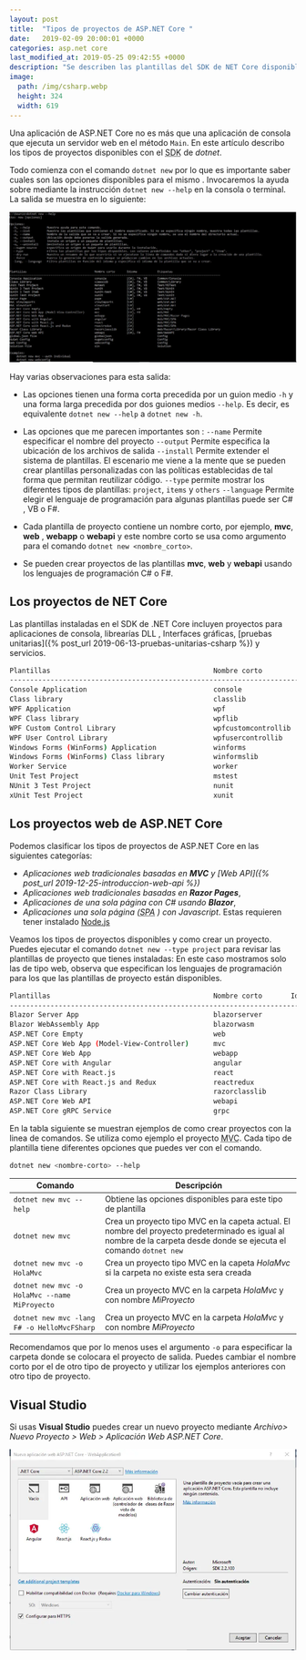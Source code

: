 ```yaml
---
layout: post
title:  "Tipos de proyectos de ASP.NET Core "
date:   2019-02-09 20:00:01 +0000
categories: asp.net core
last_modified_at: 2019-05-25 09:42:55 +0000
description: "Se describen las plantillas del SDK de NET Core disponibles para clear proyectos de consola, web"
image:
  path: /img/csharp.webp
  height: 324
  width: 619
---
```


Una aplicación de ASP.NET Core no es más que una aplicación de consola que ejecuta un servidor web en el método `Main`. En este artículo describo los tipos de proyectos disponibles con el <abbr lang="en" title="Software Developer Kit">SDK</abbr> de *dotnet*.

Todo comienza con el comando `dotnet new` por lo que es importante saber cuales son las opciones disponibles para el mismo . Invocaremos la ayuda sobre mediante la instrucción `dotnet new --help` en la consola o terminal. La salida se muestra en lo siguiente:

<img src="/img/dotnetnewhelp.webp" loading="lazy"  alt="Captura de pantalla del comando dotnet new --help">

Hay varias observaciones para esta salida:

* Las opciones tienen una forma corta precedida por un guion medio `-h` y una forma larga precedida por dos guiones medios `--help`. Es decir, es equivalente `dotnet new --help` a `dotnet new -h`.

* Las opciones que me parecen importantes son :
    `--name` Permite especificar el nombre del proyecto
    `--output` Permite especifica la ubicación de los archivos de salida
    `--install` Permite extender el sistema de plantillas. El escenario me viene a la mente que se pueden crear plantillas personalizadas con las políticas establecidas de tal forma que permitan reutilizar código.
    `--type` permite mostrar los diferentes tipos de plantillas: `project`, `items` y `others`
    `--language` Permite elegir el lenguaje de programación para algunas plantillas puede ser C# , VB o F#.

* Cada plantilla de proyecto contiene un nombre corto, por ejemplo, **mvc**, **web** , **webapp** o **webapi** y  este nombre corto se usa como argumento para el comando `dotnet new <nombre_corto>`.

* Se pueden crear proyectos de las plantillas  **mvc**, **web** y **webapi** usando los lenguajes de programación C# o F#.

## Los proyectos de NET Core

Las plantillas instaladas en el SDK de .NET Core incluyen proyectos para aplicaciones de consola, librearías DLL , Interfaces gráficas, [pruebas unitarias]({% post_url 2019-06-13-pruebas-unitarias-csharp %}) y servicios.

```bash
Plantillas                                        Nombre corto            Lenguaje            Etiquetas                       
----------------------------------------------------------------------------------------------------------------------------------
Console Application                               console                  [C#], F#, VB      Common/Console                       
Class library                                     classlib                 [C#], F#, VB      Common/Library                       
WPF Application                                   wpf                      [C#]              Common/WPF                           
WPF Class library                                 wpflib                   [C#]              Common/WPF                           
WPF Custom Control Library                        wpfcustomcontrollib      [C#]              Common/WPF                           
WPF User Control Library                          wpfusercontrollib        [C#]              Common/WPF                           
Windows Forms (WinForms) Application              winforms                 [C#]              Common/WinForms                      
Windows Forms (WinForms) Class library            winformslib              [C#]              Common/WinForms                      
Worker Service                                    worker                   [C#]              Common/Worker/Web                    
Unit Test Project                                 mstest                   [C#], F#, VB      Test/MSTest                          
NUnit 3 Test Project                              nunit                    [C#], F#, VB      Test/NUnit                           
xUnit Test Project                                xunit                    [C#], F#, VB      Test/xUnit                             
```

## Los proyectos web de ASP.NET Core

Podemos clasificar los tipos de proyectos de ASP.NET Core en las siguientes categorías:  
* _Aplicaciones web tradicionales basadas en **MVC**  y [Web API]({% post_url 2019-12-25-introduccion-web-api %})_ 
* _Aplicaciones web tradicionales basadas en **Razor Pages**_,
* _Aplicaciones de una sola página con C# usando **Blazor**_, 
* _Aplicaciones una sola página (<abbr lang="en" title="Single Page Application">SPA</abbr> ) con Javascript_. Estas requieren tener instalado [Node.js](https://nodejs.org/en/)

Veamos los tipos de proyectos disponibles y como crear un proyecto. Puedes ejecutar el comando `dotnet new --type project` para revisar las plantillas de proyecto que tienes instaladas: En este caso mostramos solo las de tipo web, observa que especifican los lenguajes de programación para los que las plantillas de proyecto están disponibles.

 ```bash
Plantillas                                        Nombre corto       Idioma            Etiquetas
----------------------------------------------------------------------------------------------------------------------------
Blazor Server App                                 blazorserver             [C#]              Web/Blazor                           
Blazor WebAssembly App                            blazorwasm               [C#]              Web/Blazor/WebAssembly               
ASP.NET Core Empty                                web                      [C#], F#          Web/Empty                            
ASP.NET Core Web App (Model-View-Controller)      mvc                      [C#], F#          Web/MVC                              
ASP.NET Core Web App                              webapp                   [C#]              Web/MVC/Razor Pages                  
ASP.NET Core with Angular                         angular                  [C#]              Web/MVC/SPA                          
ASP.NET Core with React.js                        react                    [C#]              Web/MVC/SPA                          
ASP.NET Core with React.js and Redux              reactredux               [C#]              Web/MVC/SPA                          
Razor Class Library                               razorclasslib            [C#]              Web/Razor/Library/Razor Class Library
ASP.NET Core Web API                              webapi                   [C#], F#          Web/WebAPI                           
ASP.NET Core gRPC Service                         grpc                     [C#]              Web/gRPC                             
```

En la tabla siguiente se muestran ejemplos de como crear proyectos con la linea de comandos. Se utiliza como ejemplo el proyecto <abbr lang="en" title="Model View Controller">MVC</abbr>. Cada tipo de plantilla tiene diferentes opciones que puedes ver con el comando.

```bash
dotnet new <nombre-corto> --help
```

| Comando                                       | Descripción                                                                                                                                                          |
| --------------------------------------------- | -------------------------------------------------------------------------------------------------------------------------------------------------------------------- |
| `dotnet new mvc --help`                       | Obtiene las opciones disponibles para este tipo de plantilla                                                                                                         |
| `dotnet new mvc`                              | Crea un proyecto tipo MVC en la capeta actual. El nombre del proyecto predeterminado es igual al nombre de la carpeta desde donde se ejecuta el comando `dotnet new` |
| `dotnet new mvc -o HolaMvc`                   | Crea un proyecto tipo MVC en la capeta _HolaMvc_ si la carpeta no existe esta sera creada                                                                            |
| `dotnet new mvc -o HolaMvc --name MiProyecto` | Crea un proyecto MVC en la carpeta _HolaMvc_ y con nombre _MiProyecto_                                                                                               |
| `dotnet new mvc -lang F# -o HelloMvcFSharp`   | Crea un proyecto MVC en la carpeta _HolaMvc_ y con nombre _MiProyecto_                                                                                               | } |

Recomendamos que por lo menos uses el argumento `-o` para especificar la carpeta donde se colocara el proyecto de salida. Puedes cambiar el nombre corto por el de otro tipo de proyecto y utilizar los ejemplos anteriores con otro tipo de proyecto.

## Visual Studio 

Si usas **Visual Studio** puedes crear un nuevo proyecto mediante _Archivo> Nuevo Proyecto > Web > Aplicación Web ASP.NET Core_.

<img src="/img/ProyectoNuevo.webp" loading="lazy"  alt="Nuevo Proyecto ASP.NET Core">